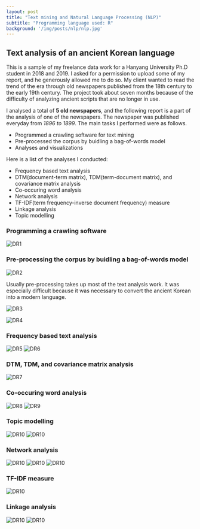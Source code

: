 ```yaml
---
layout: post
title: "Text mining and Natural Language Processing (NLP)"
subtitle: "Programming language used: R"
background: '/img/posts/nlp/nlp.jpg'
---
```


## Text analysis of an ancient Korean language 

This is a sample of my freelance data work for a Hanyang University Ph.D student in 2018 and 2019. I asked for a permission to upload some of my report, and he generously allowed me to do so. My client wanted to read the trend of the era through old newspapers published from the 18th century to the early 19th century. The project took about seven months because of the difficulty of analyzing ancient scripts that are no longer in use.

I analysed a total of **5 old newspapers**, and the following report is a part of the analysis of one of the newspapers. The newspaper was published everyday from *1896 to 1899*. The main tasks I performed were as follows.

- Programmed a crawling software for text mining
- Pre-processed the corpus by buidling a bag-of-words model
- Analyses and visualizations

Here is a list of the analyses I conducted: 
- Frequency based text analysis
- DTM(document-term matrix), TDM(term-document matrix), and covariance matrix analysis
- Co-occuring word analysis
- Network analysis
- TF-IDF(term frequency-inverse document frequency) measure
- Linkage analysis
- Topic modelling


### Programming a crawling software
![DR1](\img\posts\nlp\dr1.png)

### Pre-processing the corpus by buidling a bag-of-words model
![DR2](\img\posts\nlp\dr2.png)

Usually pre-processing takes up most of the text analysis work. It was especially difficult because it was necessary to convert the ancient Korean into a modern language.

![DR3](\img\posts\nlp\dr3.png)

![DR4](\img\posts\nlp\dr4.png)
### Frequency based text analysis
![DR5](\img\posts\nlp\dr5.png)
![DR6](\img\posts\nlp\dr6.png)
### DTM, TDM, and covariance matrix analysis

![DR7](\img\posts\nlp\dr7.png)
###  Co-occuring word analysis
![DR8](\img\posts\nlp\dr8.png)
![DR9](\img\posts\nlp\dr9.png)
### Topic modelling
![DR10](\img\posts\nlp\dr10.png)
![DR10](\img\posts\nlp\dr11.png)
### Network analysis
![DR10](\img\posts\nlp\dr12.png)
![DR10](\img\posts\nlp\dr13.png)
![DR10](\img\posts\nlp\dr14.png)
### TF-IDF measure

![DR10](\img\posts\nlp\dr15.png)

### Linkage analysis
![DR10](\img\posts\nlp\dr16.png)
![DR10](\img\posts\nlp\dr17.png)